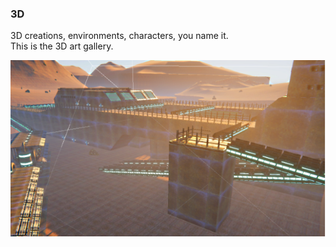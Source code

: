 ### 3D

3D creations, environments, characters, you name it.<br>
This is the 3D art gallery.<br>

<img src="images/DesertFactory.png" alt="">
